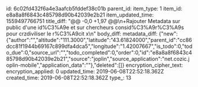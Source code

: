 id: 6c02fd432f6a4e3aafcb5fddef38c01b
parent_id: 
item_type: 1
item_id: e8a8a8f6843c485798d90b42039e2b21
item_updated_time: 1559497766751
title_diff: "@@ -0,0 +1,97 @@\n+Rajouter Metadata sur public d'une id%C3%A9e et sur chercheurs consid%C3%A9r%C3%A9s pour crzdiviliser le r%C3%A9cit x\n"
body_diff: 
metadata_diff: {"new":{"author":"","altitude":"111.3000","latitude":"43.61824000","parent_id":"cc86dcc81f1944b69167c899dfa4dca5","longitude":"1.42007667","is_todo":0,"todo_due":0,"source_url":"","todo_completed":0,"order":0,"id":"e8a8a8f6843c485798d90b42039e2b21","source":"joplin","source_application":"net.cozic.joplin-mobile","application_data":""},"deleted":[]}
encryption_cipher_text: 
encryption_applied: 0
updated_time: 2019-06-08T22:52:18.362Z
created_time: 2019-06-08T22:52:18.362Z
type_: 13